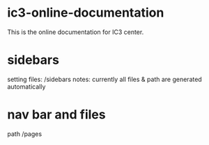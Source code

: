 # ic3-online-documentation

This is the online documentation for IC3 center.



# sidebars
setting files: /sidebars
notes: currently all files & path are generated automatically

# nav bar and files
path /pages

